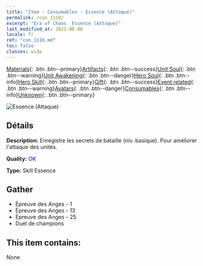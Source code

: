 ```yaml
---
title: "Item - Consumables - Essence (Attaque)"
permalink: /con_1110/
excerpt: "Era of Chaos  Essence (Attaque)"
last_modified_at: 2021-06-08
locale: fr
ref: "con_1110.md"
toc: false
classes: wide
---
```

 [Materials](/ItemsFR/){: .btn .btn--primary}[Artifacts](/ItemsFR/Artifacts/){: .btn .btn--success}[Unit Soul](/ItemsFR/UnitSoul/){: .btn .btn--warning}[Unit Awakening](/ItemsFR/UnitAwakening/){: .btn .btn--danger}[Hero Soul](/ItemsFR/HeroSoul/){: .btn .btn--info}[Hero Skill](/ItemsFR/HeroSkill/){: .btn .btn--primary}[Gift](/ItemsFR/Gift/){: .btn .btn--success}[Event related](/ItemsFR/Events/){: .btn .btn--warning}[Avatars](/ItemsFR/Avatars/){: .btn .btn--danger}[Consumables](/ItemsFR/Consumables/){: .btn .btn--info}[Unknown](/ItemsFR/Unknown/){: .btn .btn--primary}

 ![Essence (Attaque)](/images/t/i_7001.png)

## Détails
 **Description:** Enregistre les secrets de bataille (niv. basique). Pour améliorer l'attaque des unités.

 **Quality:** <span style="color: #0000CD">OK</span>

 **Type:** Skill Essence

## Gather

*    Épreuve des Anges - 1 
*    Épreuve des Anges - 13 
*    Épreuve des Anges - 25 
*    Duel de champions 

## This item contains:

  None

